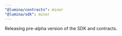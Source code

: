 ```yaml
---
"@lumina/contracts": minor
"@lumina/sdk": minor
---
```


Releasing pre-alpha version of the SDK and contracts.

